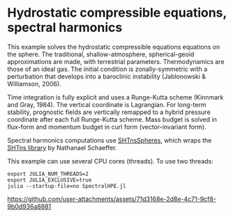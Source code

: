 # Hydrostatic compressible equations, spectral harmonics

This example solves the hydrostatic compressible equations equations on the sphere.
The traditional, shallow-atmosphere, spherical-geoid approximations are made, with terrestrial parameters. Thermodynamics are those of an ideal gas.
The initial condition is zonally-symmetric with a perturbation that develops into a baroclinic instability (Jablonowski & Williamson, 2006).

Time integration is fully explicit and uses a Runge-Kutta scheme (Kinnmark and Gray, 1984).
The vertical coordinate is Lagrangian. For long-term stability, prognostic fields are 
vertically remapped to a hybrid pressure coordinate after each full Runge-Kutta scheme. 
Mass budget is solved in flux-form and momentum budget in curl form (vector-invariant form). 

Spectral harmonics computations use [SHTnsSpheres](https://github.com/ClimFlows/SHTnsSpheres.jl), 
which wraps the [SHTns library](https://nschaeff.bitbucket.io/shtns/) by Nathanael Schaeffer.

This example can use several CPU cores (threads). To use two threads:
```shell
export JULIA_NUM_THREADS=2
export JULIA_EXCLUSIVE=true
julia --startup-file=no SpectralHPE.jl
```

https://github.com/user-attachments/assets/71d3168e-2d8e-4c71-9cf8-9b0d936a8881

